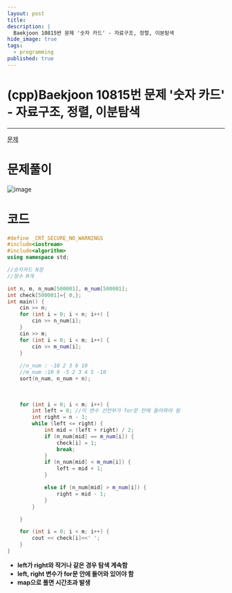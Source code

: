 ```yaml
---
layout: post
title: 
description: |
  Baekjoon 10815번 문제 '숫자 카드' - 자료구조, 정렬, 이분탐색
hide_image: true
tags:
  - programming
published: true
---
```


# (cpp)Baekjoon 10815번 문제 '숫자 카드' - 자료구조, 정렬, 이분탐색

* * *
[문제](https://www.acmicpc.net/problem/10815)   
   
# 문제풀이
![image](https://user-images.githubusercontent.com/69246778/235817691-bf7eff6b-1134-41c0-9789-8e9d4612f950.png)
# 코드
```cpp
#define _CRT_SECURE_NO_WARNINGS
#include<iostream>
#include<algorithm>
using namespace std;

//숫자카드 N장
//정수 M개

int n, m, n_num[500001], m_num[500001];
int check[500001]={ 0,};
int main() {
	cin >> n;
	for (int i = 0; i < n; i++) {
		cin >> n_num[i];
	}
	cin >> m;
	for (int i = 0; i < m; i++) {
		cin >> m_num[i];
	}
	
	//n_num : -10 2 3 6 10
	//m_num :10 9 -5 2 3 4 5 -10
	sort(n_num, n_num + n);
	
	
	
	for (int i = 0; i < m; i++) {
		int left = 0; //이 변수 선언부가 for문 안에 들어와야 됨
		int right = n - 1;
		while (left <= right) {
			int mid = (left + right) / 2;
			if (n_num[mid] == m_num[i]) {
				check[i] = 1;
				break;
			}
			if (n_num[mid] < m_num[i]) {
				left = mid + 1;
			}

			else if (n_num[mid] > m_num[i]) {
				right = mid - 1;
			}
		}

	}

	for (int i = 0; i < m; i++) {
		cout << check[i]<<' ';
	}
}

```
* **left가 right와 작거나 같은 경우 탐색 계속함**
* **left, right 변수가  for문 안에 들어와 있어야 함**
* **map으로 풀면 시간초과 발생**
